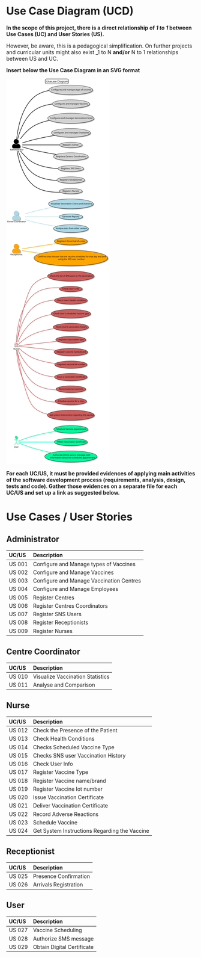 # Use Case Diagram (UCD)

**In the scope of this project, there is a direct relationship of _1 to 1_ between Use Cases (UC) and User Stories (US).**

However, be aware, this is a pedagogical simplification. On further projects and curricular units might also exist _1 to N **and/or** N to 1 relationships between US and UC.

**Insert below the Use Case Diagram in an SVG format**

![Use Case Diagram](UCD.svg)


**For each UC/US, it must be provided evidences of applying main activities of the software development process (requirements, analysis, design, tests and code). Gather those evidences on a separate file for each UC/US and set up a link as suggested below.**

# Use Cases / User Stories

## Administrator
| UC/US  | Description                                |                   
|:-------|:-------------------------------------------|
| US 001 | Configure and Manage types of Vaccines     |
| US 002 | Configure and Manage Vaccines              |
| US 003 | Configure and Manage Vaccination Centres   |
| US 004 | Configure and Manage Employees             |
| US 005 | Register Centres               |
| US 006 | Register Centres Coordinators  |
| US 007 | Register SNS Users             |
| US 008 | Register Receptionists         |
| US 009 | Register Nurses                |


## Centre Coordinator
| UC/US  | Description                       |                   
|:-------|:----------------------------------|
| US 010 | Visualize Vaccination Statistics  |
| US 011 | Analyse and Comparison            |

## Nurse

| UC/US  | Description                                   |                   
|:-------|:----------------------------------------------|
| US 012 | Check the Presence of the Patient             |
| US 013 | Check Health Conditions                       |
| US 014 | Checks Scheduled Vaccine Type                 |
| US 015 | Checks SNS user Vaccination History           |
| US 016 | Check User Info                               |
| US 017 | Register Vaccine Type                         |
| US 018 | Register Vaccine name/brand                   |
| US 019 | Register Vaccine lot number                   |
| US 020 | Issue Vaccination Certificate                 |
| US 021 | Deliver Vaccination Certificate               |
| US 022 | Record Adverse Reactions                      |
| US 023 | Schedule Vaccine                              |
| US 024 | Get System Instructions Regarding the Vaccine |

## Receptionist
| UC/US  | Description           |                   
|:-------|:----------------------|
| US 025 | Presence Confirmation |
| US 026 | Arrivals Registration |

## User
| UC/US  | Description                |                   
|:-------|:---------------------------|
| US 027 | Vaccine Scheduling         |
| US 028 | Authorize SMS message      | 
| US 029 | Obtain Digital Certificate |

